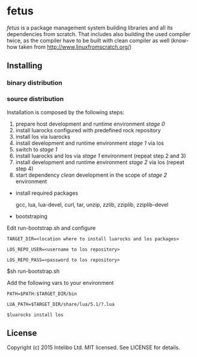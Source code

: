 fetus
=====

*fetus* is a package management system building libraries and all its dependencies from scratch. That includes also building the used compiler twice, as the compiler have to be built with clean compiler as well (know-how taken from http://www.linuxfromscratch.org/)

Installing
----------

### binary distribution

### source distribution

Installation is composed by the following steps:

1. prepare host development and runtime environment _stage 0_
2. install luarocks configured with predefined rock repository
3. install los via luarocks
4. install development and runtime environment _stage 1_ via los
5. switch to _stage 1_
6. install luarocks and los via _stage 1_ environment (repeat step 2 and 3)
7. install development and runtime environment _stage 2_ via los (repeat step 4)
8. start dependency _clean_ development in the scope of _stage 2_ environment

  * install required packages

      gcc, lua, lua-devel, curl, tar, unzip, zzlib, zziplib, zziplib-devel

  * bootstraping

   Edit run-bootstrap.sh and configure 
   
```
TARGET_DIR=<location where to install luarocks and los packages>
```

```
LOS_REPO_USER=<username to los repository>
```

```
LOS_REPO_PASS=<password to los repository>
```

   $sh run-bootstrap.sh

   Add the following vars to your environment

```
PATH=$PATH:$TARGET_DIR/bin
```

```
LUA_PATH=$TARGET_DIR/share/lua/5.1/?.lua
```

```
$luarocks install los
```

License
-------

Copyright (c) 2015 Intelibo Ltd.
MIT licensed. See LICENSE for details.
